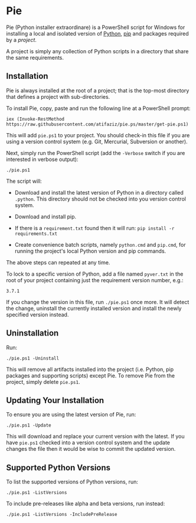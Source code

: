 # Pie

Pie (Python installer extraordinare) is a PowerShell script for Windows for installing a local and isolated version of [Python], [pip] and packages
required by a _project_.

A project is simply any collection of Python scripts in a directory that share
the same requirements.


## Installation

Pie is always installed at the root of a project; that is the top-most
directory that defines a project with sub-directories.

To install Pie, copy, paste and run the following line at a PowerShell prompt:

    iex (Invoke-RestMethod https://raw.githubusercontent.com/atifaziz/pie.ps/master/get-pie.ps1)

This will add `pie.ps1` to your project. You should check-in this file if you
are using a version control system (e.g. Git, Mercurial, Subversion or
another).

Next, simply run the PowerShell script (add the `-Verbose` switch if you are
interested in verbose output):

    ./pie.ps1

The script will:

- Download and install the latest version of Python in a directory called
  `.python`. This directory should not be checked into you version control
  system.

- Download and install pip.

- If there is a `requirement.txt` found then it will run:
  `pip install -r requirements.txt`

- Create convenience batch scripts, namely `python.cmd` and `pip.cmd`, for
  running the project's local Python version and pip commands.

The above steps can repeated at any time.

To lock to a specific version of Python, add a file named `pyver.txt` in the
root of your project containing just the requirement version number, e.g.:

    3.7.1

If you change the version in this file, run `./pie.ps1` once more. It will
detect the change, uninstall the currently installed version and install the
newly specified version instead.


## Uninstallation

Run:

    ./pie.ps1 -Uninstall

This will remove all artifacts installed into the project (i.e. Python, pip
packages and supporting scripts) except Pie. To remove Pie from the project,
simply delete `pie.ps1`.


## Updating Your Installation

To ensure you are using the latest version of Pie, run:

    ./pie.ps1 -Update

This will download and replace your current version with the latest. If you
have `pie.ps1` checked into a version control system and the update changes the
file then it would be wise to commit the updated version.


## Supported Python Versions

To list the supported versions of Python versions, run:

    ./pie.ps1 -ListVersions

To include pre-releases like alpha and beta versions, run instead:

    ./pie.ps1 -ListVersions -IncludePreRelease


[Python]: https://www.python.org/
[pip]: https://pip.pypa.io/en/stable/
